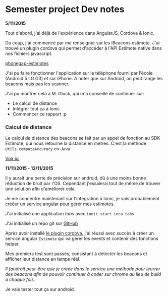 # Semester project Dev notes

**5/11/2015**


Tout d'abord, j'ai déjà de l'expérience dans AngularJS, Cordova & Ionic.

Du coup, j'ai commencé par me renseigner sur les iBeacons estimote. J'ai trouvé un plugin cordova qui permet d'accéder à l'API Estimote native dans nos fichiers javascript.

[phonegap-estimotes][5bc7f405]

J'ai pu faire fonctionner l'application sur le téléphone fourni par l'école (Android 5 LG G3) et sur iPhone. A noter que sur Android, on peut range les beacons mais pas les scanner.

J'ai pu montrer cela à M. Gluck, qui m'a conseillé de continuer sur:

- Le calcul de distance
- Intégrer tout ça à Ionic
- Commencer ce rapport :p

### Calcul de distance

Le calcul de distance des beacons se fait par un appel de fonction au SDK Estimote, qui nous retourne la distance en mètres.
C'est la méthode `Utils.computeAccuracy` en Java

[Voir ici](https://estimote.github.io/Android-SDK/JavaDocs/com/estimote/sdk/Utils.html#computeAccuracy)

**11/11/2015 - 12/11/2015**

Il  y aurait une perte de précision sur android, dû à une moins bonne réduction de bruit par l'OS. Cependant j'essaierai tout de même de trouver une solution afin d'améliorer cela.

Je me concentre maintenant sur l'integration à Ionic, je vais probablement crééer un service angular pour gérér mes estimotes.

J'ai initialisé une application *tabs* avec `ionic start inca tabs`

J'ai initialisé un repo git sur [GitHub](https://github.com/charleshaa/projetSemestre)

Après avoir installé [le plugin cordova][5bc7f405], j'ai réussi avec succès à créer un service angular `Estimote` qui va gérer les events et contenir des fonctions
helper.

Mes premiers test sont passés, consistant à détecter les beacons et afficher leur distance en temps réél.

*Il faudrait peut-être que je créée dans le service une méthode pour leurrer des beacons afin de pouvoir continuer à coder sur chrome au lieu de build à chaque fois.*

Je vais tester tout ça sur android.







  [5bc7f405]: https://github.com/evothings/phonegap-estimotebeacons
